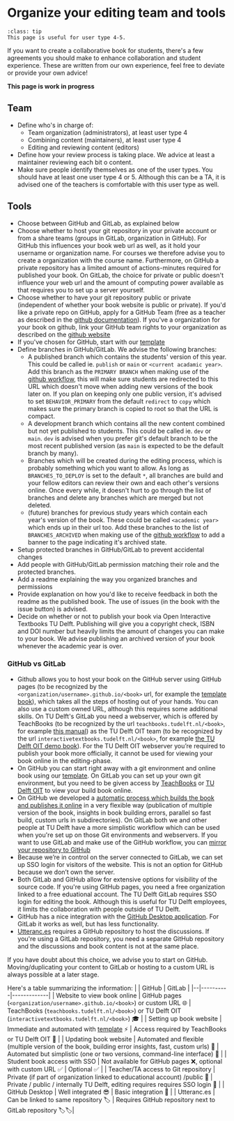 # Organize your editing team and tools

```{admonition} User types
:class: tip
This page is useful for user type 4-5.
```

If you want to create a collaborative book for students, there's a few agreements you should make to enhance collaboration and student experience. These are written from our own experience, feel free to deviate or provide your own advice!

**This page is work in progress**

## Team
- Define who's in charge of:
  - Team organization (administrators), at least user type 4
  - Combining content (maintainers), at least user type 4
  - Editing and reviewing content (editors)
- Define how your review process is taking place. We advice at least a maintainer reviewing each bit o content.
- Make sure people identify themselves as one of the user types. You should have at least one user type 4 or 5. Although this can be a TA, it is advised one of the teachers is comfortable with this user type as well.

## Tools
- Choose between GitHub and GitLab, as explained below
- Choose whether to host your git repository in your private account or from a share teams (groups in GitLab, organization in GitHub). For GitHub this influences your book web url as well, as it hold your username or organization name. For courses we therefore advise you to create a organization with the course name. Furthermore, on GitHub a private repository has a limited amount of actions-minutes required for published your book. On GitLab, the choice for private or public doesn't influence your web url and the amount of computing power available as that requires you to set up a server yourself.
- Choose whether to have your git repository public or private (independent of whether your book website is public or private). If you'd like a private repo on GitHub, apply for a GitHub Team (free as a teacher as described in the [github documentation](https://docs.github.com/en/education/explore-the-benefits-of-teaching-and-learning-with-github-education/github-education-for-teachers/about-github-education-for-teachers#github-education-features-for-teachers)). If you've a organization for your book on github, link your GitHub team rights to your organization as described on the [github website](https://github.com/team#organizations)
- If you've chosen for GitHub, start with our [template](../external/template/README.md)
- Define branches in GitHub/GitLab. We advise the following branches:
  - A published branch which contains the students' version of this year. This could be called ie. `publish` or `main` or `<current acadamic year>`. Add this branch as the `PRIMARY BRANCH` when making use of the [github workflow](gh-workflow-settings), this will make sure students are redirected to this URL which doesn't move when adding new versions of the book later on. If you plan on keeping only one public version, it's advised to set `BEHAVIOR_PRIMARY` from the default `redirect` to `copy` which makes sure the primary branch is copied to root so that the URL is compact.
  - A development branch which contains all the new content combined but not yet published to students. This could be called ie. `dev` or `main`. `dev` is advised when  you prefer git's default branch to be the most recent published version (as `main` is expected to be the default branch by many).
  - Branches which will be created during the editing process, which is probably something which you want to allow. As long as `BRANCHES_TO_DEPLOY` is set to the default `*`, all branches are build and your fellow editors can review their own and each other's versions online. Once every while, it doesn't hurt to go through the list of branches and delete any branches which are merged but not deleted.
  - (future) branches for previous study years which contain each year's version of the book. These could be called `<academic year>` which ends up in their url too. Add these branches to the list of `BRANCHES_ARCHIVED` when making use of the [github workflow](gh-workflow-settings) to add a banner to the page indicating it's archived state.
- Setup protected branches in GitHub/GitLab to prevent accidental changes
- Add people with GitHub/GitLab permission matching their role and the protected branches.
- Add a readme explaining the way you organized branches and permissions
- Provide explanation on how you'd like to receive feedback in both the readme as the published book. The use of issues (in the book with the issue button) is advised.
- Decide on whether or not to publish your book via Open Interactive Textbooks TU Delft. Publishing will give you a copyright check, ISBN and DOI number but heavily limits the amount of changes you can make to your book. We advise publishing an archived version of your book whenever the academic year is over.

### GitHub vs GitLab

- Github allows you to host your book on the GitHub server using GitHub pages (to be recognized by the `<organization/username>.github.io/<book>` url, for example the [template book](https://teachbooks.github.io/template/)), which takes all the steps of hosting out of your hands. You can also use a custom owned URL, although this requires some additional skills. On TU Delft's GitLab you need a webserver, which is offered by TeachBooks (to be recognized by the url `teachbooks.tudelft.nl/<book>`, for example [this manual](https://teachbooks.tudelft.nl/jupyter-book-manual)) as the TU Delft OIT team (to be recognized by the url `interactivetextbooks.tudelft.nl/<book>`, for example [the TU Delft OIT demo book](https://interactivetextbooks.tudelft.nl/open-textbooks-demonstration/)). For the TU Delft OIT webserver you’re required to publish your book more officially, it cannot be used for viewing your book online in the editing-phase.
- On GitHub you can start right away with a git environment and online book using our [template](../external/template/README.md). On GitLab you can set up your own git environment, but you need to be given access by [TeachBooks](mailto:teachbooks@tudelft.nl) or [TU Delft OIT](mailto:Interactive-textbooks@tudelft.nl) to view your build book online.
- On GitHub we developed a [automatic process which builds the book and publishes it online](../external/deploy-book-workflow/README.md) in a very flexible way (publication of multiple version of the book, insights in book building errors, parallel so fast build, custom urls in subdirectories). On GitLab both we and other people at TU Delft have a more simplistic workflow which can be used when you're set up on those Git environments and webservers. If you want to use GitLab and make use of the GitHub workflow, you can [mirror your repository to GitHub](https://docs.gitlab.com/ee/user/project/repository/mirror/push.html#set-up-a-push-mirror-from-gitlab-to-github)
- Because we’re in control on the server connected to GitLab, we can set up SSO login for visitors of the website. This is not an option for GitHub because we don’t own the server.
- Both GitLab and GitHub allow for extensive options for visibility of the source code. If you're using GitHub pages, you need a free organization linked to a free eduational account. The TU Delft GitLab requires SSO login for editing the book. Although this is useful for TU Delft employees, it limits the collaboration with people outside of TU Delft.
- GitHub has a nice integration with the [GitHub Desktop application](git-setup_local.md). For GitLab it works as well, but has less functionality.
- [Utteranc.es](../basic-features/utterances.md) requires a GitHub repository to host the discussions. If you're using a GitLab repository, you need a separate GitHub repository and the discussions and book content is not at the same place.

If you have doubt about this choice, we advise you to start on GitHub. Moving/duplicating your content to GitLab or hosting to a custom URL is always possible at a later stage.

Here's a table summarizing the information:
|  | GitHub   | GitLab      |
|--|----------|-------------|
| Website to view book online     | GitHub pages (`<organization/username>.github.io/<book>`) or custom URL 🌐         | TeachBooks (`teachbooks.tudelft.nl/<book>`) or TU Delft OIT (`interactivetextbooks.tudelft.nl/<book>`) 🎓 |
| Setting up book website | Immediate and automated with [template](../external/template/README.md) ⚡️         | Access required by TeachBooks or TU Delft OIT  🚧    |
| Updating book website | Automated and flexible (multiple version of the book, building error insights, fast, custom urls)  🚀   | Automated but simplistic (one or two versions, command-line interface) 🛵   |
| Student book access with SSO    | Not available for GitHub pages ❌, optional with custom URL  ✅ | Optional  ✅          |
| Teacher/TA access to Git repository   | Private (if part of organization linked to educational account) /public  👀   | Private / public / internally TU Delft, editing requires requires SSO login  👥   |
| GitHub Desktop | Well integrated 😎 | Basic integration 🙂 |
| Utteranc.es | Can be linked to same repository 🏷️ | Requires GitHub repository next to GitLab repository 🏷️🏷️|